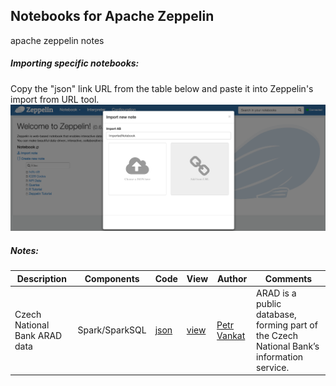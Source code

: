 ## Notebooks for Apache Zeppelin
apache zeppelin notes

##### Importing specific notebooks:
Copy the "json" link URL from the table below and paste it into Zeppelin's import from URL tool.
![Import UI](/screenshots/import.png?raw=true)


##### Notes:

| Description	| Components | Code	| View	| Author | Comments	|
| ------------- | ----- | ---------- 	| ------------  | --------  | --------  |
| Czech National Bank ARAD data | Spark/SparkSQL | [json](https://github.com/VankatPetr/zeppelin_notebook/blob/master/2DWKVFZNJ/note.json) | [view](https://www.zepl.com/U59FG5CX8/notebooks/b803c149d911426890467149a50949b0) | [Petr Vankat](https://twitter.com/VankatPetr) | ARAD is a public database, forming part of the Czech National Bank’s information service. |
